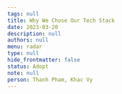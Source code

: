 ```yaml
---
tags: null
title: Why We Chose Our Tech Stack
date: 2023-03-20
description: null
authors: null
menu: radar
type: null
hide_frontmatter: false
status: Adopt
note: null
person: Thanh Pham, Khac Vy
---
```


